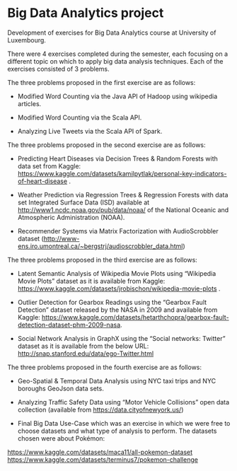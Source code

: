 # Big Data Analytics project
Development of exercises for Big Data Analytics course at University of Luxembourg.

There were 4 exercises completed during the semester, each focusing on a different topic on which to apply big data analysis techniques. Each of the exercises consisted of 3 problems.

The three problems proposed in the first exercise are as follows: 
- Modified Word Counting via the Java API of Hadoop using wikipedia articles.

- Modified Word Counting via the Scala API. 

- Analyzing Live Tweets via the Scala API of Spark. 



The three problems proposed in the second exercise are as follows: 
- Predicting Heart Diseases via Decision Trees & Random Forests with data set from Kaggle: https://www.kaggle.com/datasets/kamilpytlak/personal-key-indicators-of-heart-disease .

- Weather Prediction via Regression Trees & Regression Forests with data set Integrated Surface Data (ISD) available at http://www1.ncdc.noaa.gov/pub/data/noaa/ of the National Oceanic and Atmospheric Administration (NOAA).

- Recommender Systems via Matrix Factorization with AudioScrobbler dataset (http://www-ens.iro.umontreal.ca/~bergstrj/audioscrobbler_data.html)


The three problems proposed in the third exercise are as follows: 
- Latent Semantic Analysis of Wikipedia Movie Plots using “Wikipedia Movie Plots” dataset as it is available from Kaggle: https://www.kaggle.com/datasets/jrobischon/wikipedia-movie-plots .

- Outlier Detection for Gearbox Readings using the “Gearbox Fault Detection” dataset released by the NASA in 2009 and available
from Kaggle:
https://www.kaggle.com/datasets/hetarthchopra/gearbox-fault-detection-dataset-phm-2009-nasa.

- Social Network Analysis in GraphX using the “Social networks: Twitter” dataset as it is available from the below URL:
http://snap.stanford.edu/data/ego-Twitter.html


The three problems proposed in the fourth exercise are as follows: 
- Geo-Spatial & Temporal Data Analysis using NYC taxi trips and NYC boroughs GeoJson data sets. 

- Analyzing Traffic Safety Data using “Motor Vehicle Collisions” open data collection (available from https://data.cityofnewyork.us/)

- Final Big Data Use-Case which was an exercise in which we were free to choose datasets and what type of analysis to perform. The datasets chosen were about Pokémon: 

https://www.kaggle.com/datasets/maca11/all-pokemon-dataset  https://www.kaggle.com/datasets/terminus7/pokemon-challenge


